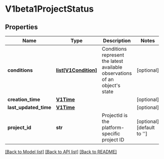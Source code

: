 # V1beta1ProjectStatus

## Properties

| Name                  | Type                                    | Description                                                                     | Notes                      |
|-----------------------|-----------------------------------------|---------------------------------------------------------------------------------|----------------------------|
| **conditions**        | [**list[V1Condition]**](V1Condition.md) | Conditions represent the latest available observations of an object&#39;s state | [optional]                 |
| **creation_time**     | [**V1Time**](V1Time.md)                 |                                                                                 | [optional]                 |
| **last_updated_time** | [**V1Time**](V1Time.md)                 |                                                                                 | [optional]                 |
| **project_id**        | **str**                                 | ProjectId is the platform-specific project ID                                   | [optional] [default to ''] |

[[Back to Model list]](../README.md#documentation-for-models) [[Back to API list]](../README.md#documentation-for-api-endpoints) [[Back to README]](../README.md)
